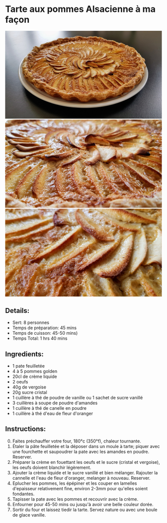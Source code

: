 # Tarte aux pommes Alsacienne à ma façon

![Tarte aux pommes Alsacienne à ma façon](https://github.com/anamorph/recettes/blob/master/photos/fr-dessert-tarte_aux_pommes_alsacienne_a_ma_facon-01.jpg?raw=true)
![Tarte aux pommes Alsacienne à ma façon](https://github.com/anamorph/recettes/blob/master/photos/fr-dessert-tarte_aux_pommes_alsacienne_a_ma_facon-02.jpg?raw=true)
![Tarte aux pommes Alsacienne à ma façon](https://github.com/anamorph/recettes/blob/master/photos/fr-dessert-tarte_aux_pommes_alsacienne_a_ma_facon-03.jpg?raw=true)

## Details:
* Sert: 8 personnes
* Temps de préparation:  45 mins
* Temps de cuisson:  45-50 mins)
* Temps Total:  1 hrs 40 mins

## Ingredients:
* 1 pate feuilletée
* 4 à 5 pommes golden
* 20cl de crème liquide
* 2 oeufs
* 40g de vergoise
* 20g sucre cristal
* 1 cuillère à thé de poudre de vanille ou 1 sachet de sucre vanillé
* 3 cuillères à soupe de poudre d'amandes
* 1 cuillère à thé de canelle en poudre
* 1 cuillère à thé d'eau de fleur d'oranger

## Instructions:
0. Faites préchauffer votre four, 180°c (350°f), chaleur tournante.
1. Étaler la pâte feuilletée et la déposer dans un moule à tarte; piquer avec une fourchette et saupoudrer la pate avec les amandes en poudre. Reserver.
2. Préparer la crème en fouettant les oeufs et le sucre (cristal et vergoise), les oeufs doivent blanchir légèrement.
3. Ajouter la crème liquide et le sucre vanillé et bien mélanger. Rajouter la cannelle et l'eau de fleur d'oranger, melanger à nouveau. Reserver.
4. Eplucher les pommes, les épépiner et les couper en lamelles d'epaisseur relativement fine, environ 2-3mm pour qu'elles soient fondantes.
5. Tapisser la pate avec les pommes et recouvrir avec la crème.
6. Enfourner pour 45-50 mins ou jusqu'à avoir une belle couleur dorée.
7. Sortir du four et laissez tiedir la tarte. Servez nature ou avec une boule de glace vanille.
